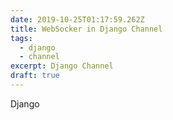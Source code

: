 ```yaml
---
date: 2019-10-25T01:17:59.262Z
title: WebSocker in Django Channel
tags:
  - django
  - channel
excerpt: Django Channel
draft: true
---
```

Django
